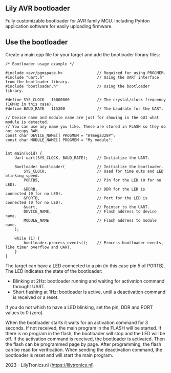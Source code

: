 ## Lily AVR bootloader

Fully customizable bootloader for AVR family MCU.
Including Pyhton application software for easily uploading firmware. 

## Use the bootloader

Create a main.cpp file for your target and add the bootloader library files:

    /* Bootloader usage example */
    
    #include <avr/pgmspace.h>               // Required for using PROGMEM.
    #include "uart.h"                       // Using the UART interface from the bootloader library.
    #include "bootloader.h"                 // Using the bootloader library.

    #define SYS_CLOCK   16000000            // The crystal/clock frequency (16MHz in this case).
    #define BAUD_RATE   115200              // The baudrate for the UART.

    // Device name and module name are just for showing in the GUI what module is detected.
    // You can use any name you like. These are stored in FLASH so they do not occupy RAM.
    const char DEVICE_NAME[] PROGMEM = "ATmega328P";
    const char MODULE_NAME[] PROGMEM = "My module";


    int main(void) {
        Uart uart(SYS_CLOCK, BAUD_RATE);    // Initialize the UART.

	    Bootloader bootloader(              // Initialize the bootloader.
	        SYS_CLOCK,                      // Used for time outs and LED blinking speed.
	        PORTB5,                         // Pin for the LED (0 for no LED).
	        &DDRB,                          // DDR for the LED is connected (0 for no LED).
	        &PORTB,                         // Port for the LED is connected (0 for no LED).
	        &uart,                          // Pointer to the UART.
	        DEVICE_NAME,                    // Flash address to device name.
	        MODULE_NAME                     // Flash address to module name.
	    );
        
        while (1) {
            bootloader.process_events();    // Process bootloader events, like timer overflow and UART.
        }
    }

The target can have a LED connected to a pin (in this case pin 5 of PORTB). The LED indicates the state of the bootloader:

* Blinking at 2Hz: bootloader running and waiting for activation command throught UART.
* Short flashing at 1Hz: bootloader is active, until a deactivation command is received or a reset.

If you do not whish to have a LED blinking, set the pin, DDR and PORT values to 0 (zero).

When the bootloader starts it waits for an activation command for 3 seconds. If not received, the main program in the FLASH will be started.
If there is no program in the flash, the bootloader will stop and the LED will be off. If the activation command is received, the bootloader is activated.
Then the flash can be programmed page by page. After programming, the flash can be read for verification.
When sending the deactivation command, the bootloader is reset and will start the main program.


2023 - LilyTronics.nl (https://lilytronics.nl)
